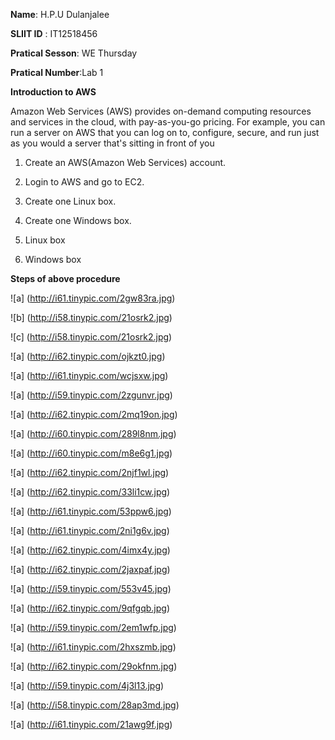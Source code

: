 **Name**: H.P.U Dulanjalee

**SLIIT ID** : IT12518456

**Pratical Sesson**: WE Thursday

**Pratical Number**:Lab 1


 **Introduction to AWS**
 
 Amazon Web Services (AWS) provides on-demand computing resources and services in the cloud, with pay-as-you-go pricing. For example, you can run a server on AWS that you can log on to, configure, secure, and run just as you would a server that's sitting in front of you
 


1.	Create an AWS(Amazon Web Services) account.

2.	Login to AWS and go to EC2.

3.	Create one Linux box.

4.	Create one Windows box.

5.	Linux box

6.  Windows box

 **Steps of above procedure** 
 
 ![a]  (http://i61.tinypic.com/2gw83ra.jpg)

![b]  (http://i58.tinypic.com/21osrk2.jpg)

 ![c]  (http://i58.tinypic.com/21osrk2.jpg)
 
 ![a]  (http://i62.tinypic.com/ojkzt0.jpg)
 
![a]  (http://i61.tinypic.com/wcjsxw.jpg)
 

 
 
 ![a]  (http://i59.tinypic.com/2zgunvr.jpg)
 
![a]  (http://i62.tinypic.com/2mq19on.jpg)
 
 ![a]  (http://i60.tinypic.com/289l8nm.jpg)
 
 ![a]  (http://i60.tinypic.com/m8e6g1.jpg)
 
 ![a]  (http://i62.tinypic.com/2njf1wl.jpg)
 
 ![a]  (http://i62.tinypic.com/33li1cw.jpg)
 
![a]  (http://i61.tinypic.com/53ppw6.jpg)
 
![a]  (http://i61.tinypic.com/2ni1g6v.jpg)
 
![a]  (http://i62.tinypic.com/4imx4y.jpg)
 
 ![a]  (http://i62.tinypic.com/2jaxpaf.jpg)
 
![a]  (http://i59.tinypic.com/553v45.jpg)
 
![a]  (http://i62.tinypic.com/9qfgqb.jpg)
 
 ![a]  (http://i59.tinypic.com/2em1wfp.jpg)
 
 ![a]  (http://i61.tinypic.com/2hxszmb.jpg)
 
![a]  (http://i62.tinypic.com/29okfnm.jpg)
 
 ![a]  (http://i59.tinypic.com/4j3l13.jpg)
 
![a]  (http://i58.tinypic.com/28ap3md.jpg)
 
 ![a] (http://i61.tinypic.com/21awg9f.jpg)
 
 
 

 
